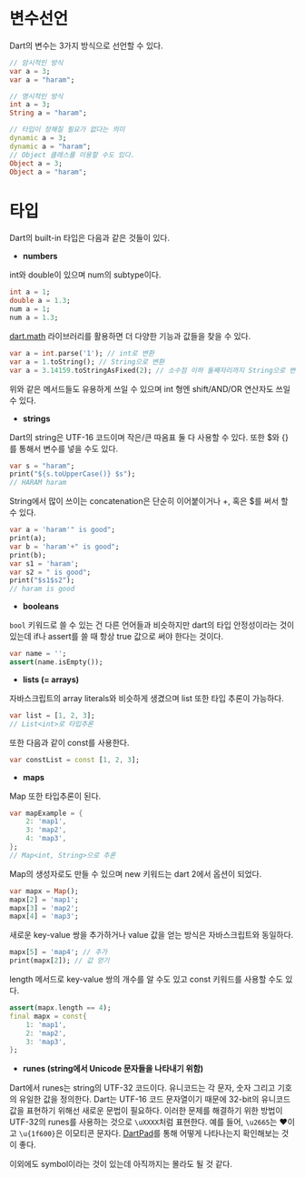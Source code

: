 # 변수선언

Dart의 변수는 3가지 방식으로 선언할 수 있다.

```dart
// 암시적인 방식
var a = 3;
var a = "haram";

// 명시적인 방식
int a = 3;
String a = "haram";

// 타입이 정해질 필요가 없다는 의미
dynamic a = 3;
dynamic a = "haram";
// Object 클래스를 이용할 수도 있다.
Object a = 3;
Object a = "haram";
```



# 타입

Dart의 built-in 타입은 다음과 같은 것들이 있다.

* **numbers**

int와 double이 있으며 num의 subtype이다.

```dart
int a = 1;
double a = 1.3;
num a = 1;
num a = 1.3;
```

[dart.math](https://api.dartlang.org/dev/dart-math) 라이브러리를 활용하면 더 다양한 기능과 값들을 찾을 수 있다.

```dart
var a = int.parse('1'); // int로 변환
var a = 1.toString(); // String으로 변환
var a = 3.14159.toStringAsFixed(2); // 소수점 이하 둘째자리까지 String으로 변환
```

위와 같은 메서드들도 유용하게 쓰일 수 있으며 int 형엔 shift/AND/OR 연산자도 쓰일 수 있다.

* **strings**

Dart의 string은 UTF-16 코드이며 작은/큰 따옴표 둘 다 사용할 수 있다. 또한 $와 {}를 통해서 변수를 넣을 수도 있다.

```dart
var s = "haram";
print("${s.toUpperCase()} $s");
// HARAM haram
```

String에서 많이 쓰이는 concatenation은 단순히 이어붙이거나 +, 혹은 $를 써서 할 수 있다.

```dart
var a = 'haram'" is good";
print(a);
var b = 'haram'+" is good";
print(b);
var s1 = 'haram';
var s2 = " is good";
print("$s1$s2");
// haram is good
```

* **booleans**

`bool` 키워드로 쓸 수 있는 건 다른 언어들과 비슷하지만 dart의 타입 안정성이라는 것이 있는데 if나 assert를 쓸 때 항상 true 값으로 써야 한다는 것이다.

```dart
var name = '';
assert(name.isEmpty());
```

* **lists (= arrays)**

자바스크립트의 array literals와 비슷하게 생겼으며 list 또한 타입 추론이 가능하다.

```dart
var list = [1, 2, 3];
// List<int>로 타입추론
```

또한 다음과 같이 const를 사용한다.

```dart
var constList = const [1, 2, 3];
```

* **maps**

Map 또한 타입추론이 된다.

```dart
var mapExample = {
    2: 'map1',
    3: 'map2',
    4: 'map3',
};
// Map<int, String>으로 추론
```

Map의 생성자로도 만들 수 있으며 new 키워드는 dart 2에서 옵션이 되었다.

```dart
var mapx = Map();
mapx[2] = 'map1';
mapx[3] = 'map2';
mapx[4] = 'map3';
```

새로운 key-value 쌍을 추가하거나 value 값을 얻는 방식은 자바스크립트와 동일하다.

```dart
mapx[5] = 'map4'; // 추가
print(mapx[2]); // 값 얻기
```

length 메서드로 key-value 쌍의 개수를 알 수도 있고 const 키워드를 사용할 수도 있다.

```dart
assert(mapx.length == 4);
final mapx = const{
    1: 'map1',
    2: 'map2',
    3: 'map3',
};
```

* **runes (string에서 Unicode 문자들을 나타내기 위함)**

Dart에서 runes는 string의 UTF-32 코드이다. 유니코드는 각 문자, 숫자 그리고 기호의 유일한 값을 정의한다. Dart는 UTF-16 코드 문자열이기 때문에 32-bit의 유니코드 값을 표현하기 위해선 새로운 문법이 필요하다. 이러한 문제를 해결하기 위한 방법이 UTF-32의 runes를 사용하는 것으로 `\uXXXX`처럼 표현한다. 예를 들어, `\u2665`는 ♥이고 `\u{1f600}`은 이모티콘 문자다. [DartPad](https://dartpad.dartlang.org/589bc5c95318696cefe5)를 통해 어떻게 나타나는지 확인해보는 것이 좋다.

이외에도 symbol이라는 것이 있는데 아직까지는 몰라도 될 것 같다.